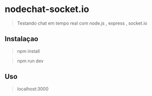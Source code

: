 # nodechat-socket.io
>Testando chat em tempo real com node.js , express , socket.io

## Instalaçao
>npm install

>npm run dev

## Uso
>localhost:3000

